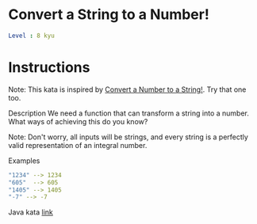 # Convert a String to a Number!

```yaml
Level : 8 kyu
```

# Instructions
Note: This kata is inspired by  [Convert a Number to a String!](http://www.codewars.com/kata/convert-a-number-to-a-string/). Try that one too.

Description
We need a function that can transform a string into a number. What ways of achieving this do you know?

Note: Don't worry, all inputs will be strings, and every string is a perfectly valid representation of an integral number.

Examples

```yaml
"1234" --> 1234
"605"  --> 605
"1405" --> 1405
"-7" --> -7
```

Java kata [link](https://www.codewars.com/kata/544675c6f971f7399a000e79/train/java)